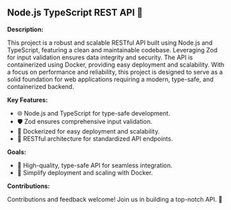 ## Node.js TypeScript REST API 🚀

**Description:**

This project is a robust and scalable RESTful API built using Node.js and TypeScript, featuring a clean and maintainable codebase. Leveraging Zod for input validation ensures data integrity and security. The API is containerized using Docker, providing easy deployment and scalability. With a focus on performance and reliability, this project is designed to serve as a solid foundation for web applications requiring a modern, type-safe, and containerized backend.

**Key Features:**

- 🌐 Node.js and TypeScript for type-safe development.
- 🛡️ Zod ensures comprehensive input validation.
- 🐳 Dockerized for easy deployment and scalability.
- 🚀 RESTful architecture for standardized API endpoints.

**Goals:**

- 💪 High-quality, type-safe API for seamless integration.
- 🚀 Simplify deployment and scaling with Docker.

**Contributions:**

Contributions and feedback welcome! Join us in building a top-notch API. 🤝
